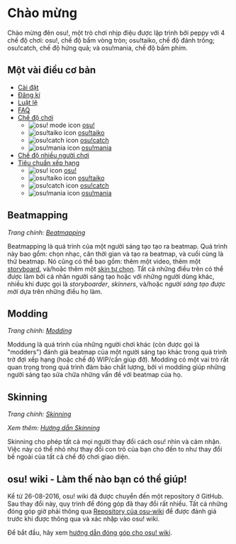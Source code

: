 # Chào mừng

Chào mừng đên osu!, một trò chơi nhịp điệu được lập trình bởi peppy với 4 chế độ chơi: osu!, chế độ bấm vòng tròn; osu!taiko, chế độ đánh trống; osu!catch, chế độ hứng quả; và osu!mania, chế độ bấm phím.

## Một vài điều cơ bản

- [Cài đặt](/wiki/Installation)
- [Đăng kí](/wiki/Registration)
- [Luật lệ](/wiki/Rules)
- [FAQ](/wiki/FAQ)
- [Chế độ chơi](/wiki/Game_mode)
  - ![osu! mode icon](/wiki/shared/mode/osu.png) [osu!](/wiki/Game_mode/osu!)
  - ![osu!taiko icon](/wiki/shared/mode/taiko.png) [osu!taiko](/wiki/Game_mode/osu!taiko)
  - ![osu!catch icon](/wiki/shared/mode/catch.png) [osu!catch](/wiki/Game_mode/osu!catch)
  - ![osu!mania icon](/wiki/shared/mode/mania.png) [osu!mania](/wiki/Game_mode/osu!mania)
- [Chế độ nhiều người chơi](/wiki/Multi)
- [Tiêu chuẩn xếp hạng](/wiki/Ranking_Criteria)
  - ![osu! icon](/wiki/shared/mode/osu.png) [osu!](/wiki/Ranking_Criteria/osu!)
  - ![osu!taiko icon](/wiki/shared/mode/taiko.png) [osu!taiko](/wiki/Ranking_Criteria/osu!taiko)
  - ![osu!catch icon](/wiki/shared/mode/catch.png) [osu!catch](/wiki/Ranking_Criteria/osu!catch)
  - ![osu!mania icon](/wiki/shared/mode/mania.png) [osu!mania](/wiki/Ranking_Criteria/osu!mania)

## Beatmapping

*Trang chính: [Beatmapping](/wiki/Beatmapping)*

Beatmapping là quá trình của một người sáng tạo tạo ra beatmap. Quá trình này bao gồm: chọn nhạc, căn thời gian và tạo ra beatmap, và cuối cùng là thử beatmap. Nó cũng có thể bao gồm: thêm một video, thêm một [storyboard](/wiki/Storyboarding), và/hoặc thêm một [skin tự chọn](/wiki/Skinning). Tất cả những điều trên có thể được làm bởi cá nhân người sáng tạo hoặc với những người dùng khác, nhiều khi được gọi là *storyboarder*, *skinners*, và/hoặc *người sáng tạo được mời* dựa trên những điều họ làm. 

## Modding

*Trang chính: [Modding](/wiki/Modding)*

Moddung là quá trình của những người chơi khác (còn được gọi là "modders") đánh giá beatmap của một người sáng tạo khác trong quá trình trờ đợi xếp hạng (hoặc chế độ WIP/cần giúp đỡ). Modding có một vai trò rất quan trọng trong quá trình đảm bảo chất lượng, bởi vì modding giúp những người sáng tạo sửa chữa những vấn đề với beatmap của họ.

## Skinning

*Trang chính: [Skinning](/wiki/Skinning)*

*Xem thêm: [Hướng dẫn Skinning](/wiki/Skinning/Guides_and_important_threads)*

Skinning cho phép tất cả mọi người thay đổi cách osu! nhìn và cảm nhận. Việc này có thể nhỏ như thay đổi con trỏ của bạn cho đến to như thay đổi bề ngoài của tất cả chế độ chơi giao diện.

## osu! wiki - Làm thế nào bạn có thể giúp!

Kể từ 26-08-2016, osu! wiki đã được chuyển đến một repository ở GitHub. Sau thay đổi này, quy trình để đóng góp đã thay đồi rất nhiều. Tất cả những đóng góp giờ phải thông qua [Repository của osu-wiki](https://github.com/ppy/osu-wiki) để được đánh giá trước khi được thông qua và xác nhập vào osu! wiki.

Để bắt đầu, hãy xem [hướng dẫn đóng góp cho osu! wiki](/wiki/osu!_wiki_Contribution_Guide).
